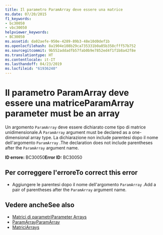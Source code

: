 ```yaml
---
title: Il parametro ParamArray deve essere una matrice
ms.date: 07/20/2015
f1_keywords:
- bc30050
- vbc30050
helpviewer_keywords:
- BC30050
ms.assetid: da02aefe-950e-4289-89b3-48e10d0def1b
ms.openlocfilehash: 8a1904e108b29ca735331b0a85b358cfff57b752
ms.sourcegitcommit: 9b552addadfb57fab0b9e7852ed4f1f1b8a42f8e
ms.translationtype: HT
ms.contentlocale: it-IT
ms.lasthandoff: 04/23/2019
ms.locfileid: "61936240"
---
```

# <a name="paramarray-parameter-must-be-an-array"></a><span data-ttu-id="a8eb1-102">Il parametro ParamArray deve essere una matrice</span><span class="sxs-lookup"><span data-stu-id="a8eb1-102">ParamArray parameter must be an array</span></span>
<span data-ttu-id="a8eb1-103">Un argomento `ParamArray` deve essere dichiarato come tipo di matrice unidimensionale.</span><span class="sxs-lookup"><span data-stu-id="a8eb1-103">A `ParamArray` argument must be declared as a one-dimensional array type.</span></span> <span data-ttu-id="a8eb1-104">La dichiarazione non include parentesi dopo il nome dell'argomento `ParamArray` .</span><span class="sxs-lookup"><span data-stu-id="a8eb1-104">The declaration does not include parentheses after the `ParamArray` argument name.</span></span>  
  
 <span data-ttu-id="a8eb1-105">**ID errore:** BC30050</span><span class="sxs-lookup"><span data-stu-id="a8eb1-105">**Error ID:** BC30050</span></span>  
  
## <a name="to-correct-this-error"></a><span data-ttu-id="a8eb1-106">Per correggere l'errore</span><span class="sxs-lookup"><span data-stu-id="a8eb1-106">To correct this error</span></span>  
  
- <span data-ttu-id="a8eb1-107">Aggiungere le parentesi dopo il nome dell'argomento `ParamArray` .</span><span class="sxs-lookup"><span data-stu-id="a8eb1-107">Add a pair of parentheses after the `ParamArray` argument name.</span></span>  
  
## <a name="see-also"></a><span data-ttu-id="a8eb1-108">Vedere anche</span><span class="sxs-lookup"><span data-stu-id="a8eb1-108">See also</span></span>

- [<span data-ttu-id="a8eb1-109">Matrici di parametri</span><span class="sxs-lookup"><span data-stu-id="a8eb1-109">Parameter Arrays</span></span>](../../visual-basic/programming-guide/language-features/procedures/parameter-arrays.md)
- [<span data-ttu-id="a8eb1-110">ParamArray</span><span class="sxs-lookup"><span data-stu-id="a8eb1-110">ParamArray</span></span>](../../visual-basic/language-reference/modifiers/paramarray.md)
- [<span data-ttu-id="a8eb1-111">Matrici</span><span class="sxs-lookup"><span data-stu-id="a8eb1-111">Arrays</span></span>](../../visual-basic/programming-guide/language-features/arrays/index.md)
